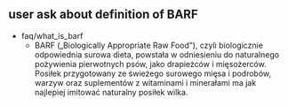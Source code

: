 ## user ask about definition of BARF
* faq/what_is_barf
  - BARF („Biologically Appropriate Raw Food”), czyli biologicznie odpowiednia surowa dieta, powstała w odniesieniu do naturalnego pożywienia pierwotnych psów, jako drapieżców i mięsożerców. Posiłek przygotowany ze świeżego surowego mięsa i podrobów, warzyw oraz suplementów z witaminami i minerałami ma jak najlepiej imitować naturalny posiłek wilka.

